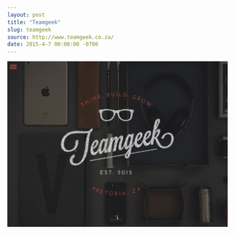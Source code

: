 ```yaml
---
layout: post
title: "Teamgeek"
slug: teamgeek
source: http://www.teamgeek.co.za/
date: 2015-4-7 00:00:00 -0700
---
```


<img src="/screenshots/teamgeek.jpg">
